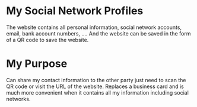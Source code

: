 # My Social Network Profiles
The website contains all personal information, social network accounts, email, bank account numbers, .... And the website can be saved in the form of a QR code to save the website.
# My Purpose
Can share my contact information to the other party just need to scan the QR code or visit the URL of the website.
Replaces a business card and is much more convenient when it contains all my information including social networks.
